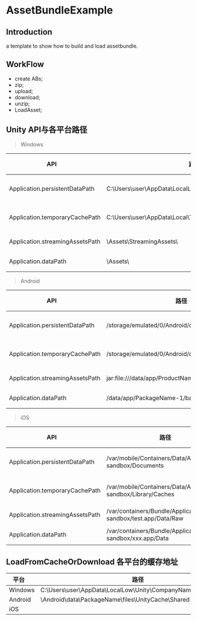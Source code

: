 # AssetBundleExample

## Introduction

a template to show how to build and load assetbundle.

## WorkFlow

- create ABs;
- zip;
- upload;
- download;
- unzip;
- LoadAsset;

## Unity API与各平台路径

> Windows

API     | 路径     | 权限
------- | ------- | -------
Application.persistentDataPath  | C:\Users\user\AppData\LocalLow\CompanyName\ProductName | 可读写 |
Application.temporaryCachePath  | C:\Users\user\AppData\Local\Temp\CompanyName\ProductName | 可读写 |
Application.streamingAssetsPath | \Assets\StreamingAssets\ | 只读 |
Application.dataPath            | \Assets\ | 只读 |

> Android

API     | 路径     | 权限
------- | ------- | -------
Application.persistentDataPath  | /storage/emulated/0/Android/data/PackageName/files | 可读写 |
Application.temporaryCachePath  | /storage/emulated/0/Android/data/PackageName/cache | 可读写 |
Application.streamingAssetsPath | jar:file:///data/app/ProductName/base.apk!/assets | 只读 |
Application.dataPath            | /data/app/PackageName-1/base.apk | 只读 |

> iOS

API     | 路径     | 权限
------- | ------- | -------
Application.persistentDataPath  | /var/mobile/Containers/Data/Application/app sandbox/Documents | 可读写 |
Application.temporaryCachePath  | /var/mobile/Containers/Data/Application/app sandbox/Library/Caches | 可读写 |
Application.streamingAssetsPath | /var/containers/Bundle/Application/app sandbox/test.app/Data/Raw | 只读 |
Application.dataPath            | /var/containers/Bundle/Application/app sandbox/xxx.app/Data | 只读 |

## LoadFromCacheOrDownload 各平台的缓存地址

平台    | 路径
------- | ---
Windows | C:\Users\user\AppData\LocalLow\Unity\CompanyName_ProductName
Android | \Android\data\PackageName\files\UnityCache\Shared
iOS     | 
